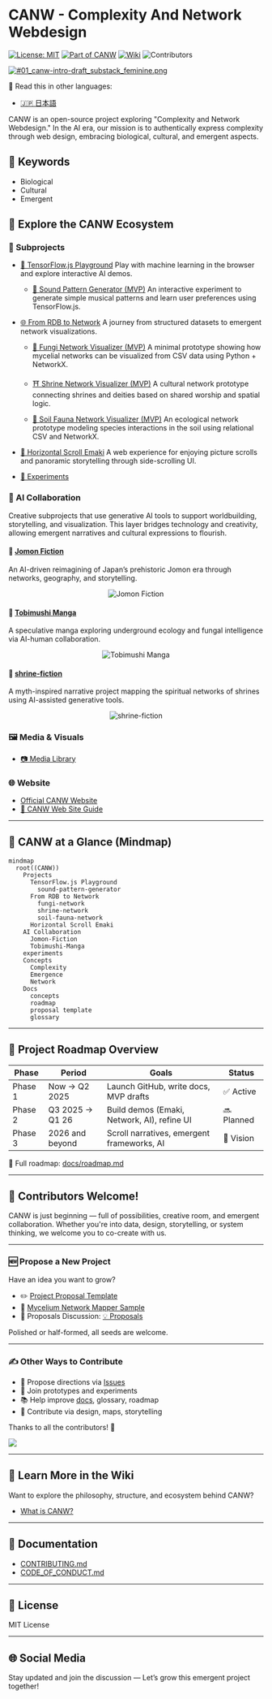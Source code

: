 # CANW - Complexity And Network Webdesign

[![License: MIT](https://img.shields.io/badge/License-MIT-green.svg)](./LICENSE)
[![Part of CANW](https://img.shields.io/badge/CANW-ecosystem-blueviolet)](https://github.com/satoshi-create/complexity-and-network-webdesign)
[![Wiki](https://img.shields.io/badge/Wiki-Explore%20More-blue)](https://github.com/satoshi-create/complexity-and-network-webdesign/wiki)
![Contributors](https://img.shields.io/github/contributors/satoshi-create/complexity-and-network-webdesign?color=brightgreen)

[![#01_canw-intro-draft_substack_feminine.png](https://github.com/satoshi-create/complexity-and-network-webdesign/blob/main/docs/branding-mvp-launch/images/hero/%2301_canw-intro-draft/%2305_vital-cultural-emergent_substack.png)](https://complexity-and-network-webdesign.vercel.app/)

📘 Read this in other languages:

- [🇯🇵 日本語](./README_ja.md)

CANW is an open-source project exploring "Complexity and Network Webdesign."
In the AI era, our mission is to authentically express complexity through web design, embracing biological, cultural, and emergent aspects.

## 🔑 Keywords

- Biological
- Cultural
- Emergent

## 🧭 Explore the CANW Ecosystem

### 📂 Subprojects

- [🤖 TensorFlow.js Playground](./projects/tensorflowjs-playground/README.md)
  Play with machine learning in the browser and explore interactive AI demos.

  - [🎼 Sound Pattern Generator (MVP)](./projects/tensorflowjs-playground/sound-pattern-generator/README.md)
    An interactive experiment to generate simple musical patterns and learn user preferences using TensorFlow.js.

- [🌐 From RDB to Network](./projects/from-rdb-to-network/README.md)
  A journey from structured datasets to emergent network visualizations.

  - [🍄 Fungi Network Visualizer (MVP)](./projects/from-rdb-to-network/fungi-network/README.md)
    A minimal prototype showing how mycelial networks can be visualized from CSV data using Python + NetworkX.

  - [⛩ Shrine Network Visualizer (MVP)](./projects/from-rdb-to-network/shrine-network/README.md)
    A cultural network prototype connecting shrines and deities based on shared worship and spatial logic.

  - [🐜 Soil Fauna Network Visualizer (MVP)](./projects/from-rdb-to-network/soil-fauna-network/README.md)
    An ecological network prototype modeling species interactions in the soil using relational CSV and NetworkX.

- [📜 Horizontal Scroll Emaki](https://github.com/satoshi-create/emakimono-next)
  A web experience for enjoying picture scrolls and panoramic storytelling through side-scrolling UI.

- [🧪 Experiments](./experiments/README.md)

### 🤖 AI Collaboration
Creative subprojects that use generative AI tools to support worldbuilding, storytelling, and visualization.
This layer bridges technology and creativity, allowing emergent narratives and cultural expressions to flourish.

#### 📘 [Jomon Fiction](./ai-collaboration/Jomon-Fiction/)
An AI-driven reimagining of Japan’s prehistoric Jomon era through networks, geography, and storytelling.
<p align="center">
  <img src="./ai-collaboration/Jomon-Fiction/4_publication-layer/scene_001_magatama/story_001_magatama.png" alt="Jomon Fiction">
</p>

#### 🦠 [Tobimushi Manga](./ai-collaboration/tobimushi-manga/)
A speculative manga exploring underground ecology and fungal intelligence via AI-human collaboration.
<p align="center">
  <img src="./ai-collaboration/tobimushi-manga/visual-assets/tobimushi-manga_hero.png" alt="Tobimushi Manga">
</p>

#### 🦠 [shrine-fiction](./ai-collaboration/shrine-fiction/)
A myth-inspired narrative project mapping the spiritual networks of shrines using AI-assisted generative tools.
<p align="center">
  <img src="./ai-collaboration/shrine-fiction/visual-assets/shrine-fiction_hero.png" alt="shrine-fiction">
</p>


### 🖼️ Media & Visuals

- [📷 Media Library](./media/README.md)

### 🌐 Website

- [Official CANW Website](https://complexity-and-network-webdesign.vercel.app/)
- [📘 CANW Web Site Guide](./site/README.md)

---

## 🧠 CANW at a Glance (Mindmap)

```mermaid
mindmap
  root((CANW))
    Projects
      TensorFlow.js Playground
        sound-pattern-generator
      From RDB to Network
        fungi-network
        shrine-network
        soil-fauna-network
      Horizontal Scroll Emaki
    AI Collaboration
      Jomon-Fiction
      Tobimushi-Manga
    experiments
    Concepts
      Complexity
      Emergence
      Network
    Docs
      concepts
      roadmap
      proposal template
      glossary
```

---

## 🧭 Project Roadmap Overview

| Phase   | Period          | Goals                                       | Status     |
| ------- | --------------- | ------------------------------------------- | ---------- |
| Phase 1 | Now → Q2 2025   | Launch GitHub, write docs, MVP drafts       | ✅ Active  |
| Phase 2 | Q3 2025 → Q1 26 | Build demos (Emaki, Network, AI), refine UI | 🔜 Planned |
| Phase 3 | 2026 and beyond | Scroll narratives, emergent frameworks, AI  | 🌌 Vision  |

📖 Full roadmap: [docs/roadmap.md](./docs/roadmap.md)

---

## 🌟 Contributors Welcome!

CANW is just beginning — full of possibilities, creative room, and emergent collaboration.
Whether you're into data, design, storytelling, or system thinking, we welcome you to co-create with us.

---

### 🆕 Propose a New Project

Have an idea you want to grow?  

- ✏️ [Project Proposal Template](./docs/new_project_propesal/new_project_propesal.md)
- 🌿 [Mycelium Network Mapper Sample](./docs/new_project_propesal/sample/mycelium-network-mapper.md)
- 💬 Proposals Discussion: [💡 Proposals](https://github.com/satoshi-create/complexity-and-network-webdesign/discussions/categories/-proposals)

Polished or half-formed, all seeds are welcome.  

---

### ✍️ Other Ways to Contribute

- 📌 Propose directions via [Issues](https://github.com/satoshi-create/complexity-and-network-webdesign/issues)
- 🧪 Join prototypes and experiments
- 📚 Help improve [docs](./docs/README.md), glossary, roadmap
- 🎨 Contribute via design, maps, storytelling

Thanks to all the contributors! 🌱

<a href="https://github.com/satoshi-create/complexity-and-network-webdesign/graphs/contributors">
  <img src="https://contrib.rocks/image?repo=satoshi-create/complexity-and-network-webdesign" />
</a>

---

## 📘 Learn More in the Wiki

Want to explore the philosophy, structure, and ecosystem behind CANW?  

- [What is CANW?](https://github.com/satoshi-create/complexity-and-network-webdesign/wiki/What-is-CANW%3F)

---

## 📖 Documentation

- [CONTRIBUTING.md](./CONTRIBUTING.md)
- [CODE_OF_CONDUCT.md](./CODE_OF_CONDUCT.md)

---

## 📜 License

MIT License

---

## 🌐 Social Media

Stay updated and join the discussion — Let’s grow this emergent project together!
